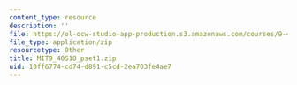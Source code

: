 ```yaml
---
content_type: resource
description: ''
file: https://ol-ocw-studio-app-production.s3.amazonaws.com/courses/9-40-introduction-to-neural-computation-spring-2018/10ff6774cd74d891c5cd2ea703fe4ae7_MIT9_40S18_pset1.zip
file_type: application/zip
resourcetype: Other
title: MIT9_40S18_pset1.zip
uid: 10ff6774-cd74-d891-c5cd-2ea703fe4ae7
---
```

